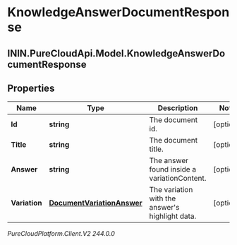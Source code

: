 # KnowledgeAnswerDocumentResponse

## ININ.PureCloudApi.Model.KnowledgeAnswerDocumentResponse

## Properties

|Name | Type | Description | Notes|
|------------ | ------------- | ------------- | -------------|
| **Id** | **string** | The document id. | [optional] |
| **Title** | **string** | The document title. | [optional] |
| **Answer** | **string** | The answer found inside a variationContent. | [optional] |
| **Variation** | [**DocumentVariationAnswer**](DocumentVariationAnswer) | The variation with the answer&#39;s highlight data. | [optional] |



_PureCloudPlatform.Client.V2 244.0.0_

